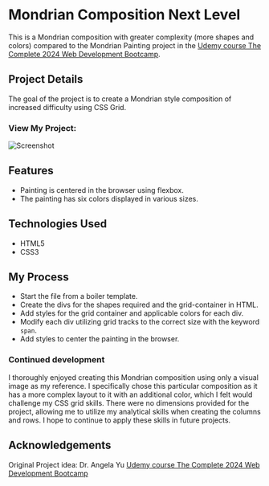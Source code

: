# Mondrian Composition Next Level

This is a Mondrian composition with greater complexity (more shapes and colors) compared to the Mondrian Painting project in the [Udemy course The Complete 2024 Web Development Bootcamp](https://www.udemy.com/course/the-complete-web-development-bootcamp/?couponCode=KEEPLEARNING).

## Project Details

The goal of the project is to create a Mondrian style composition of increased difficulty using CSS Grid.

### View My Project: 

![Screenshot]()

## Features

- Painting is centered in the browser using flexbox.
- The painting has six colors displayed in various sizes.

## Technologies Used

- HTML5
- CSS3

## My Process

- Start the file from a boiler template.
- Create the divs for the shapes required and the grid-container in HTML.
- Add styles for the grid container and applicable colors for each div.
- Modify each div utilizing grid tracks to the correct size with the keyword `span`.
- Add styles to center the painting in the browser.

### Continued development

I thoroughly enjoyed creating this Mondrian composition using only a visual image as my reference. I specifically chose this particular composition as it has a more complex layout to it with an additional color, which I felt would challenge my CSS grid skills. There were no dimensions provided for the project, allowing me to utilize my analytical skills when creating the columns and rows. I hope to continue to apply these skills in future projects.

## Acknowledgements

Original Project idea: Dr. Angela Yu [Udemy course The Complete 2024 Web Development Bootcamp](https://www.udemy.com/course/the-complete-web-development-bootcamp/?couponCode=KEEPLEARNING)